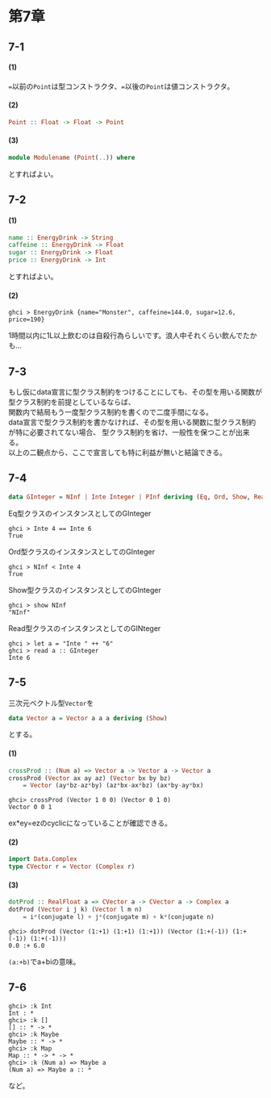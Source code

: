 # 第7章
## 7-1
#### (1)
`=`以前の`Point`は型コンストラクタ、`=`以後の`Point`は値コンストラクタ。

#### (2)
```haskell
Point :: Float -> Float -> Point
```

#### (3)
```haskell
module Modulename (Point(..)) where
```
とすればよい。  
## 7-2
#### (1)
```haskell
name :: EnergyDrink -> String
caffeine :: EnergyDrink -> Float
sugar :: EnergyDrink -> Float
price :: EnergyDrink -> Int
```
とすればよい。
#### (2)
```hasekell
ghci > EnergyDrink {name="Monster", caffeine=144.0, sugar=12.6, price=190}
```
1時間以内に1L以上飲むのは自殺行為らしいです。浪人中それくらい飲んでたかも...
## 7-3
もし仮にdata宣言に型クラス制約をつけることにしても、その型を用いる関数が型クラス制約を前提としているならば、  
関数内で結局もう一度型クラス制約を書くので二度手間になる。  
data宣言で型クラス制約を書かなければ、その型を用いる関数に型クラス制約が特に必要されてない場合、    型クラス制約を省け、一般性を保つことが出来る。   
以上の二観点から、ここで宣言しても特に利益が無いと結論できる。
## 7-4
```haskell
data GInteger = NInf | Inte Integer | PInf deriving (Eq, Ord, Show, Read)
```
Eq型クラスのインスタンスとしてのGInteger
```
ghci > Inte 4 == Inte 6
True
```
Ord型クラスのインスタンスとしてのGInteger
```
ghci > NInf < Inte 4
True
```
Show型クラスのインスタンスとしてのGInteger
```
ghci > show NInf
"NInf"
```
Read型クラスのインスタンスとしてのGINteger
```
ghci > let a = "Inte " ++ "6"
ghci > read a :: GInteger
Inte 6
```
## 7-5
三次元ベクトル型`Vector`を
```haskell
data Vector a = Vector a a a deriving (Show)
```
とする。
#### (1)
```haskell
crossProd :: (Num a) => Vector a -> Vector a -> Vector a
crossProd (Vector ax ay az) (Vector bx by bz) 
	= Vector (ay*bz-az*by) (az*bx-ax*bz) (ax*by-ay*bx)
```
```
ghci> crossProd (Vector 1 0 0) (Vector 0 1 0)
Vector 0 0 1
```
ex*ey=ezのcyclicになっていることが確認できる。
#### (2)
```haskell
import Data.Complex
type CVector r = Vector (Complex r)
```

#### (3)
```haskell
dotProd :: RealFloat a => CVector a -> CVector a -> Complex a
dotProd (Vector i j k) (Vector l m n) 
	= i*(conjugate l) + j*(conjugate m) + k*(conjugate n)
```
```
ghci> dotProd (Vector (1:+1) (1:+1) (1:+1)) (Vector (1:+(-1)) (1:+(-1)) (1:+(-1)))
0.0 :+ 6.0
```
`(a:+b)`でa+biの意味。
## 7-6
```
ghci> :k Int
Int : *
ghci> :k []
[] :: * -> *
ghci> :k Maybe
Maybe :: * -> *
ghci> :k Map
Map :: * -> * -> *
ghci> :k (Num a) => Maybe a
(Num a) => Maybe a :: *
```
など。
